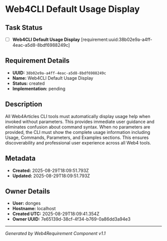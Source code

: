 # Web4CLI Default Usage Display

## Task Status
- [ ] **Web4CLI Default Usage Display** [requirement:uuid:38b02e9a-a4ff-4eac-a5d8-8bdf6988249c]

## Requirement Details

- **UUID:** `38b02e9a-a4ff-4eac-a5d8-8bdf6988249c`
- **Name:** Web4CLI Default Usage Display
- **Status:** created
- **Implementation:** pending

## Description

All Web4Articles CLI tools must automatically display usage help when invoked without parameters. This provides immediate user guidance and eliminates confusion about command syntax. When no parameters are provided, the CLI must show the complete usage information including Usage, Commands, Parameters, and Examples sections. This ensures discoverability and professional user experience across all Web4 tools.

## Metadata

- **Created:** 2025-08-29T18:09:51.793Z
- **Updated:** 2025-08-29T18:09:51.793Z

## Owner Details

- **User:** donges
- **Hostname:** localhost
- **Created UTC:** 2025-08-29T18:09:41.354Z
- **Owner UUID:** 7e65139d-38cf-4f34-b769-0a86dd3a94e3

---

*Generated by Web4Requirement Component v1.1*